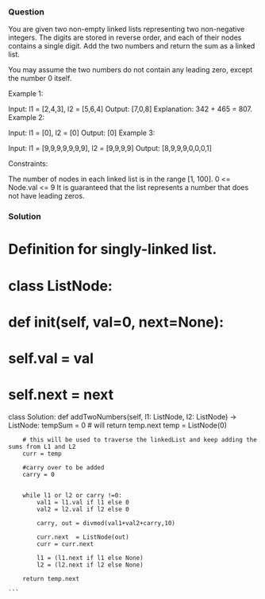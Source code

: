 ### Question
You are given two non-empty linked lists representing two non-negative integers. The digits are stored in reverse order, and each of their nodes contains a single digit. Add the two numbers and return the sum as a linked list.

You may assume the two numbers do not contain any leading zero, except the number 0 itself.

 

Example 1:


Input: l1 = [2,4,3], l2 = [5,6,4]
Output: [7,0,8]
Explanation: 342 + 465 = 807.
Example 2:

Input: l1 = [0], l2 = [0]
Output: [0]
Example 3:

Input: l1 = [9,9,9,9,9,9,9], l2 = [9,9,9,9]
Output: [8,9,9,9,0,0,0,1]
 

Constraints:

The number of nodes in each linked list is in the range [1, 100].
0 <= Node.val <= 9
It is guaranteed that the list represents a number that does not have leading zeros.


### Solution
# Definition for singly-linked list.
# class ListNode:
#     def __init__(self, val=0, next=None):
#         self.val = val
#         self.next = next
class Solution:
    def addTwoNumbers(self, l1: ListNode, l2: ListNode) -> ListNode:
        tempSum  = 0
        # will return temp.next
        temp = ListNode(0)
        
        # this will be used to traverse the linkedList and keep adding the sums from L1 and L2
        curr = temp
        
        #carry over to be added
        carry = 0
        
        
        while l1 or l2 or carry !=0:
            val1 = l1.val if l1 else 0
            val2 = l2.val if l2 else 0
            
            carry, out = divmod(val1+val2+carry,10)
            
            curr.next  = ListNode(out)
            curr = curr.next
            
            l1 = (l1.next if l1 else None)
            l2 = (l2.next if l2 else None)
        
        return temp.next
            
	```
